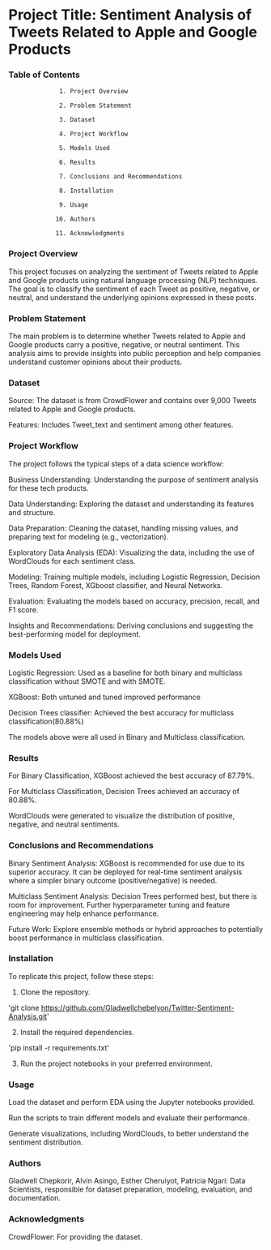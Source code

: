 



# Project Title: Sentiment Analysis of Tweets Related to Apple and Google Products


### Table of Contents

                  1. Project Overview

                  2. Problem Statement

                  3. Dataset

                  4. Project Workflow

                  5. Models Used

                  6. Results

                  7. Conclusions and Recommendations

                  8. Installation

                  9. Usage

                 10. Authors

                 11. Acknowledgments


### Project Overview

  This project focuses on analyzing the sentiment of Tweets related to Apple and Google products using natural language processing (NLP) techniques. The goal is to classify the sentiment of each Tweet as positive, negative, or neutral, and understand the underlying opinions expressed in these posts.


### Problem Statement

  The main problem is to determine whether Tweets related to Apple and Google products carry a positive, negative, or neutral sentiment. This analysis aims to provide insights into public perception and help companies understand customer opinions about their products.


### Dataset

  Source: The dataset is from CrowdFlower and contains over 9,000 Tweets related to Apple and Google products.

  Features: Includes Tweet_text and sentiment among other features.


### Project Workflow

  The project follows the typical steps of a data science workflow:

  Business Understanding: Understanding the purpose of sentiment analysis for these tech products.

  Data Understanding: Exploring the dataset and understanding its features and structure.

  Data Preparation: Cleaning the dataset, handling missing values, and preparing text for modeling (e.g., vectorization).

  Exploratory Data Analysis (EDA): Visualizing the data, including the use of WordClouds for each sentiment class.

  Modeling: Training multiple models, including Logistic Regression, Decision Trees, Random Forest, XGboost classifier, and Neural Networks.

  Evaluation: Evaluating the models based on accuracy, precision, recall, and F1 score.

  Insights and Recommendations: Deriving conclusions and suggesting the best-performing model for deployment.


### Models Used

  Logistic Regression: Used as a baseline for both binary and multiclass classification without SMOTE and with SMOTE.

  XGBoost: Both untuned and tuned improved performance  
  
  Decision Trees classifier: Achieved the best accuracy for multiclass classification(80.88%)
  
The models above were all used in Binary and Multiclass classification.


### Results

  For Binary Classification, XGBoost achieved the best accuracy of 87.79%.

  For Multiclass Classification, Decision Trees achieved an accuracy of 80.88%.

  WordClouds were generated to visualize the distribution of positive, negative, and neutral sentiments.


### Conclusions and Recommendations

  Binary Sentiment Analysis: XGBoost is recommended for use due to its superior accuracy. It can be deployed for real-time sentiment analysis where a simpler binary outcome (positive/negative) is needed.

  Multiclass Sentiment Analysis: Decision Trees performed best, but there is room for improvement. Further hyperparameter tuning and feature engineering may help enhance performance.

  Future Work: Explore ensemble methods or hybrid approaches to potentially boost performance in multiclass classification.


### Installation

  To replicate this project, follow these steps:

1. Clone the repository.

'git clone https://github.com/Gladwellchebelyon/Twitter-Sentiment-Analysis.git'

2. Install the required dependencies.

'pip install -r requirements.txt'

3. Run the project notebooks in your preferred environment.


### Usage

  Load the dataset and perform EDA using the Jupyter notebooks provided.

  Run the scripts to train different models and evaluate their performance.

  Generate visualizations, including WordClouds, to better understand the sentiment distribution.


### Authors

  Gladwell Chepkorir, Alvin Asingo, Esther Cheruiyot, Patricia Ngari: Data Scientists, responsible for dataset preparation, modeling, evaluation, and documentation.


### Acknowledgments

  CrowdFlower: For providing the dataset.

